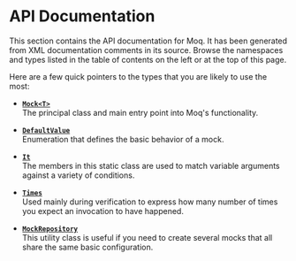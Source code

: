 # API Documentation

This section contains the API documentation for Moq. It has been generated from XML documentation comments in its source. Browse the namespaces and types listed in the table of contents on the left or at the top of this page.

Here are a few quick pointers to the types that you are likely to use the most:

* **[`Mock<T>`](xref:Moq.Mock`1)**  
  The principal class and main entry point into Moq's functionality.

* **[`DefaultValue`](xref:Moq.DefaultValue)**  
  Enumeration that defines the basic behavior of a mock.

* **[`It`](xref:Moq.It#methods)**  
  The members in this static class are used to match variable arguments against a variety of conditions.

* **[`Times`](xref:Moq.Times)**  
  Used mainly during verification to express how many number of times you expect an invocation to have happened.

* **[`MockRepository`](xref:Moq.MockRepository)**  
  This utility class is useful if you need to create several mocks that all share the same basic configuration.
